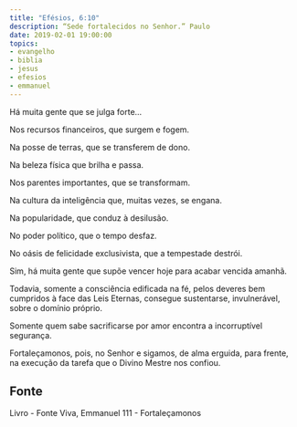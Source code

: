 ```yaml
---
title: "Efésios, 6:10"
description: “Sede fortalecidos no Senhor.” Paulo
date: 2019-02-01 19:00:00
topics: 
- evangelho
- biblia
- jesus
- efesios
- emmanuel
---
```


Há muita gente que se julga forte...

Nos recursos financeiros, que surgem e fogem.

Na posse de terras, que se transferem de dono.

Na beleza física que brilha e passa.

Nos parentes importantes, que se transformam.

Na cultura da inteligência que, muitas vezes, se engana.

Na popularidade, que conduz à desilusão.

No poder político, que o tempo desfaz.

No oásis de felicidade exclusivista, que a tempestade destrói.

Sim, há muita gente que supõe vencer hoje para acabar vencida amanhã.

Todavia, somente a consciência edificada na fé, pelos deveres bem
cumpridos à face das Leis Eternas, consegue sustentar­se, invulnerável, sobre o
domínio próprio.

Somente quem sabe sacrificar­se por amor encontra a incorruptível
segurança.

Fortaleçamo­nos, pois, no Senhor e sigamos, de alma erguida, para frente,
na execução da tarefa que o Divino Mestre nos confiou.


## Fonte
Livro - Fonte Viva, Emmanuel
111 - Fortaleçamo­nos
